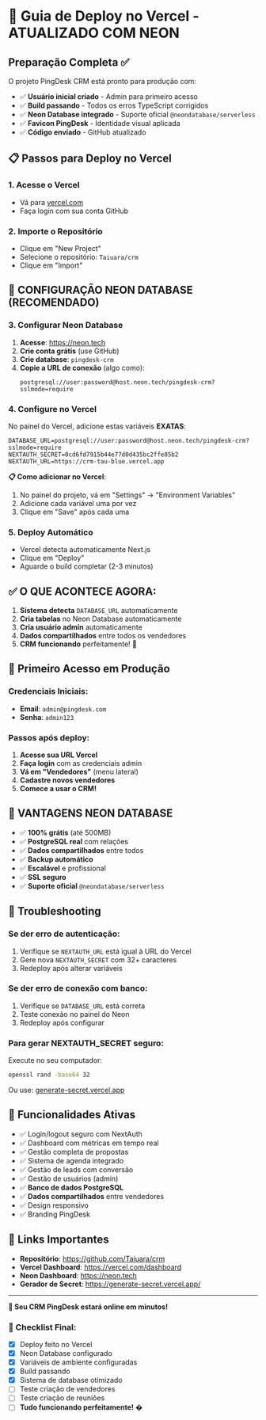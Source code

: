 # 🚀 Guia de Deploy no Vercel - ATUALIZADO COM NEON

## Preparação Completa ✅

O projeto PingDesk CRM está pronto para produção com:

- ✅ **Usuário inicial criado** - Admin para primeiro acesso
- ✅ **Build passando** - Todos os erros TypeScript corrigidos
- ✅ **Neon Database integrado** - Suporte oficial `@neondatabase/serverless`
- ✅ **Favicon PingDesk** - Identidade visual aplicada
- ✅ **Código enviado** - GitHub atualizado

## 📋 Passos para Deploy no Vercel

### 1. Acesse o Vercel
- Vá para [vercel.com](https://vercel.com)
- Faça login com sua conta GitHub

### 2. Importe o Repositório
- Clique em "New Project"
- Selecione o repositório: `Taiuara/crm`
- Clique em "Import"

## 🎯 CONFIGURAÇÃO NEON DATABASE (RECOMENDADO)

### 3. **Configurar Neon Database**
1. **Acesse**: https://neon.tech
2. **Crie conta grátis** (use GitHub)
3. **Crie database**: `pingdesk-crm`
4. **Copie a URL de conexão** (algo como):
   ```
   postgresql://user:password@host.neon.tech/pingdesk-crm?sslmode=require
   ```

### 4. **Configure no Vercel**
No painel do Vercel, adicione estas variáveis **EXATAS**:

```env
DATABASE_URL=postgresql://user:password@host.neon.tech/pingdesk-crm?sslmode=require
NEXTAUTH_SECRET=0cd6fd7915b44e77d0d435bc2ffe85b2
NEXTAUTH_URL=https://crm-tau-blue.vercel.app
```

**📋 Como adicionar no Vercel**:
1. No painel do projeto, vá em "Settings" → "Environment Variables"
2. Adicione cada variável uma por vez
3. Clique em "Save" após cada uma

### 5. Deploy Automático
- Vercel detecta automaticamente Next.js
- Clique em "Deploy"
- Aguarde o build completar (2-3 minutos)

## ✅ O QUE ACONTECE AGORA:

1. **Sistema detecta** `DATABASE_URL` automaticamente
2. **Cria tabelas** no Neon Database automaticamente
3. **Cria usuário admin** automaticamente
4. **Dados compartilhados** entre todos os vendedores
5. **CRM funcionando** perfeitamente! 🎉

## 🎯 Primeiro Acesso em Produção

### Credenciais Iniciais:
- **Email**: `admin@pingdesk.com`
- **Senha**: `admin123`

### Passos após deploy:
1. **Acesse sua URL Vercel**
2. **Faça login** com as credenciais admin
3. **Vá em "Vendedores"** (menu lateral)
4. **Cadastre novos vendedores**
5. **Comece a usar o CRM!**

## 💾 VANTAGENS NEON DATABASE

- ✅ **100% grátis** (até 500MB)
- ✅ **PostgreSQL real** com relações
- ✅ **Dados compartilhados** entre todos
- ✅ **Backup automático**
- ✅ **Escalável** e profissional
- ✅ **SSL seguro**
- ✅ **Suporte oficial** `@neondatabase/serverless`

## 🔧 Troubleshooting

### Se der erro de autenticação:
1. Verifique se `NEXTAUTH_URL` está igual à URL do Vercel
2. Gere nova `NEXTAUTH_SECRET` com 32+ caracteres
3. Redeploy após alterar variáveis

### Se der erro de conexão com banco:
1. Verifique se `DATABASE_URL` está correta
2. Teste conexão no painel do Neon
3. Redeploy após configurar

### Para gerar NEXTAUTH_SECRET seguro:
Execute no seu computador:
```bash
openssl rand -base64 32
```
Ou use: [generate-secret.vercel.app](https://generate-secret.vercel.app/)

## 📱 Funcionalidades Ativas

- ✅ Login/logout seguro com NextAuth
- ✅ Dashboard com métricas em tempo real
- ✅ Gestão completa de propostas
- ✅ Sistema de agenda integrado  
- ✅ Gestão de leads com conversão
- ✅ Gestão de usuários (admin)
- ✅ **Banco de dados PostgreSQL**
- ✅ **Dados compartilhados** entre vendedores
- ✅ Design responsivo
- ✅ Branding PingDesk

## 🔗 Links Importantes

- **Repositório**: https://github.com/Taiuara/crm
- **Vercel Dashboard**: https://vercel.com/dashboard
- **Neon Dashboard**: https://neon.tech
- **Gerador de Secret**: https://generate-secret.vercel.app/

---

**🎉 Seu CRM PingDesk estará online em minutos!**

### 📝 Checklist Final:
- [x] Deploy feito no Vercel
- [x] Neon Database configurado
- [x] Variáveis de ambiente configuradas
- [x] Build passando
- [x] Sistema de database otimizado
- [ ] Teste criação de vendedores
- [ ] Teste criação de reuniões  
- [ ] **Tudo funcionando perfeitamente!** �
